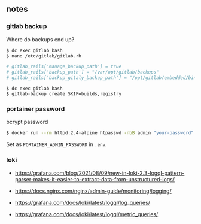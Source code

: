 ## notes

### gitlab backup

Where do backups end up?

```bash
$ dc exec gitlab bash
$ nano /etc/gitlab/gitlab.rb
```

```ruby
# gitlab_rails['manage_backup_path'] = true
# gitlab_rails['backup_path'] = "/var/opt/gitlab/backups"
# gitlab_rails['backup_gitaly_backup_path'] = "/opt/gitlab/embedded/bin/gitaly-backup"
```

```
$ dc exec gitlab bash
$ gitlab-backup create SKIP=builds,registry
```

### portainer password

bcrypt password

```bash
$ docker run --rm httpd:2.4-alpine htpasswd -nbB admin "your-password" | cut -d ":" -f 2
```

Set as `PORTAINER_ADMIN_PASSWORD` in `.env`.

### loki

- https://grafana.com/blog/2021/08/09/new-in-loki-2.3-logql-pattern-parser-makes-it-easier-to-extract-data-from-unstructured-logs/

- https://docs.nginx.com/nginx/admin-guide/monitoring/logging/

- https://grafana.com/docs/loki/latest/logql/log_queries/

- https://grafana.com/docs/loki/latest/logql/metric_queries/
